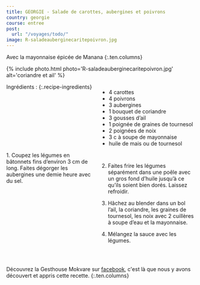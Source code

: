 ```yaml
---
title: GEORGIE - Salade de carottes, aubergines et poivrons
country: georgie
course: entree
post:
  url: "/voyages/todo/"
image: R-saladeauberginecaritepoivron.jpg
---
```


Avec la mayonnaise épicée de Manana
{:.ten.columns}

<!--fin extrait-->

{% include photo.html photo='R-saladeauberginecaritepoivron.jpg' alt='coriandre et ail' %}

<div class="four columns" markdown="1">
Ingrédients :
{:.recipe-ingredients}

- 4 carottes
- 4 poivrons
- 3 aubergines
- 1 bouquet de coriandre
- 3 gousses d’ail
- 1 poignée de graines de tournesol
- 2 poignées de noix
- 3 c à soupe de mayonnaise
- huile de mais ou de tournesol
</div>

<div class="ten columns" markdown="1">
1. Coupez les légumes en bâtonnets fins d’environ 3 cm de long. Faites dégorger les aubergines une demie heure avec du sel.

2. Faites frire les légumes séparément dans une poêle avec un gros fond d’huile jusqu’à ce qu’ils soient bien dorés. Laissez refroidir.

3. Hâchez au blender dans un bol l’ail, la coriandre, les graines de tournesol, les noix avec 2 cuillères à soupe d’eau et la mayonnaise.

4. Mélangez la sauce avec les légumes.
</div>

<div class="sixteen columns">
</div>

<div class="four columns">
&nbsp;
</div>

Découvrez la Gesthouse Mokvare sur [facebook](https://www.facebook.com/Mokvare/), c'est là que nous y avons découvert et appris cette recette.
{:.ten.columns}

